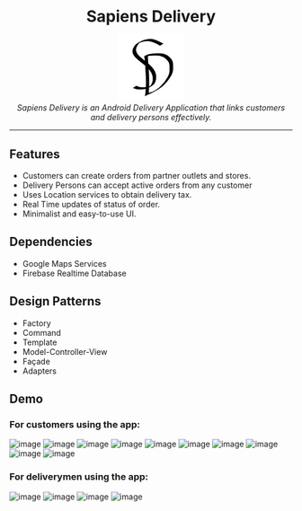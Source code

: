 <div align="center"><h1 style="margin-bottom:0">Sapiens Delivery</h1></div>

<p align="center">
  <img src="./logo.png" alt="Sapiens-Delivery-logo" width="120px" height="120px"/>
  <br>
  <i>Sapiens Delivery is an Android Delivery Application that links customers and delivery persons effectively.</i>
  <br>
</p>
<hr>

## Features

* Customers can create orders from partner outlets and stores.
* Delivery Persons can accept active orders from any customer
* Uses Location services to obtain delivery tax.
* Real Time updates of status of order.
* Minimalist and easy-to-use UI.

## Dependencies

* Google Maps Services
* Firebase Realtime Database

## Design Patterns
- Factory
- Command 
- Template 
- Model-Controller-View  
- Façade 
- Adapters 

## Demo 
### For customers using the app:
![image](https://user-images.githubusercontent.com/74110291/149050301-6891890a-6f7e-4e03-9071-69f0c7aa90b5.png)
![image](https://user-images.githubusercontent.com/74110291/149049600-e57a81dc-bde6-49a8-8eb4-89bbdf74fcff.png)
![image](https://user-images.githubusercontent.com/74110291/149049656-c7a2be82-e558-4eb5-b014-aaa41d0cfca6.png)
![image](https://user-images.githubusercontent.com/74110291/149049729-0cbe6075-e878-4e50-a176-b4a450bb07cb.png)
![image](https://user-images.githubusercontent.com/74110291/149049767-f9f37947-4cd2-491e-abea-246aa4e44bc7.png)
![image](https://user-images.githubusercontent.com/74110291/149049829-6833fea8-29e4-4321-a30a-688492c3f07b.png)
![image](https://user-images.githubusercontent.com/74110291/149050051-5c8b918c-ade5-43a4-900c-43b33600fb04.png)
![image](https://user-images.githubusercontent.com/74110291/149050217-330664f9-d028-4c90-a0bb-bc93d43578a9.png)
![image](https://user-images.githubusercontent.com/74110291/149050195-ff8a42d2-394b-4f2f-8e75-66dd4a1cef0a.png)
![image](https://user-images.githubusercontent.com/74110291/149050246-43672181-f7c6-40a4-9c7b-7899d029f7cb.png)

### For deliverymen using the app: 
![image](https://user-images.githubusercontent.com/74110291/149050095-db3774a1-1429-42dc-8256-e1b7ac793874.png)
![image](https://user-images.githubusercontent.com/74110291/149050118-d6b852fc-f3a5-4cc9-a352-6365b2df1825.png)
![image](https://user-images.githubusercontent.com/74110291/149050140-e0d423eb-fb2c-4cfa-a196-e8a77a0ea030.png)
![image](https://user-images.githubusercontent.com/74110291/149050157-f02de806-f169-4a79-b531-0304dba674f6.png)
